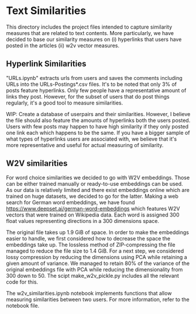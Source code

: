 # Text Similarities
 
This directory includes the project files intended to capture similarity measures that are related to text contents. More particularly, we have decided to base our similarity measures on (i) hyperlinks that users have posted in the articles (ii) w2v vector measures.

## Hyperlink Similarities

"URLs.ipynb" extracts urls from users and saves the comments including URLs into the URLs-Postings*.csv files. It's to be noted that only 3% of posts feature hyperlinks. Only few people have a representative amount of links they post. However, for the subset of users that do post things regularly, it's a good tool to measure similarities.

WIP: Create a database of userpairs and their similarities. However, I believe the file should also feature the amounts of hyperlinks both the users posted. Users with few posts may happen to have high similarity if they only posted one link each which happens to be the same. If you have a bigger sample of what types of hyperlinks users are associated with, we believe that it's more representative and useful for actual measuring of similarity.

## W2V similarities

For word choice similarities we decided to go with W2V embeddings. Those can be either trained manually or ready-to-use embeddings can be used. As our data is relatively limited and there exist embeddings online which are trained on huge datasets, we decided to go for the latter. Making a web search for German word embeddings, we have found https://www.deepset.ai/german-word-embeddings which features W2V vectors that were trained on Wikipedia data. Each word is assigned 300 float values representing directions in a 300 dimensions space.

The original file takes up 1.9 GiB of space. In order to make the embeddings easier to handle, we first considered how to decrease the space the embeddings take up. The lossless method of ZIP-compressing the file managed to reduce the file size to 1.4 GiB. For a next step, we considered lossy compression by reducing the dimensions using PCA while retaining a given amount of variance. We managed to retain 80% of the variance of the original embeddings file with PCA while reducing the dimensionality from 300 down to 50. The scipt make_w2v_pickle.py includes all the relevant code for this.

The w2v_similarities.ipynb notebook implements functions that allow measuring similarities between two users. For more information, refer to the notebook file.
